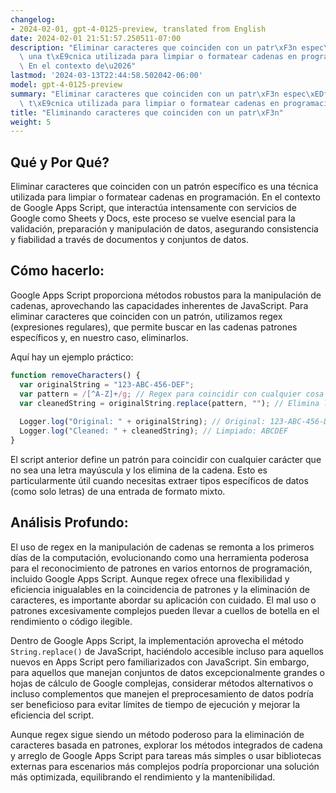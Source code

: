 ```yaml
---
changelog:
- 2024-02-01, gpt-4-0125-preview, translated from English
date: 2024-02-01 21:51:57.250511-07:00
description: "Eliminar caracteres que coinciden con un patr\xF3n espec\xEDfico es\
  \ una t\xE9cnica utilizada para limpiar o formatear cadenas en programaci\xF3n.\
  \ En el contexto de\u2026"
lastmod: '2024-03-13T22:44:58.502042-06:00'
model: gpt-4-0125-preview
summary: "Eliminar caracteres que coinciden con un patr\xF3n espec\xEDfico es una\
  \ t\xE9cnica utilizada para limpiar o formatear cadenas en programaci\xF3n."
title: "Eliminando caracteres que coinciden con un patr\xF3n"
weight: 5
---
```


## Qué y Por Qué?

Eliminar caracteres que coinciden con un patrón específico es una técnica utilizada para limpiar o formatear cadenas en programación. En el contexto de Google Apps Script, que interactúa intensamente con servicios de Google como Sheets y Docs, este proceso se vuelve esencial para la validación, preparación y manipulación de datos, asegurando consistencia y fiabilidad a través de documentos y conjuntos de datos.

## Cómo hacerlo:

Google Apps Script proporciona métodos robustos para la manipulación de cadenas, aprovechando las capacidades inherentes de JavaScript. Para eliminar caracteres que coinciden con un patrón, utilizamos regex (expresiones regulares), que permite buscar en las cadenas patrones específicos y, en nuestro caso, eliminarlos.

Aquí hay un ejemplo práctico:

```javascript
function removeCharacters() {
  var originalString = "123-ABC-456-DEF";
  var pattern = /[^A-Z]+/g; // Regex para coincidir con cualquier cosa que NO sea una letra mayúscula
  var cleanedString = originalString.replace(pattern, ""); // Elimina los caracteres que coinciden
  
  Logger.log("Original: " + originalString); // Original: 123-ABC-456-DEF
  Logger.log("Cleaned: " + cleanedString); // Limpiado: ABCDEF
}
```

El script anterior define un patrón para coincidir con cualquier carácter que no sea una letra mayúscula y los elimina de la cadena. Esto es particularmente útil cuando necesitas extraer tipos específicos de datos (como solo letras) de una entrada de formato mixto.

## Análisis Profundo:

El uso de regex en la manipulación de cadenas se remonta a los primeros días de la computación, evolucionando como una herramienta poderosa para el reconocimiento de patrones en varios entornos de programación, incluido Google Apps Script. Aunque regex ofrece una flexibilidad y eficiencia inigualables en la coincidencia de patrones y la eliminación de caracteres, es importante abordar su aplicación con cuidado. El mal uso o patrones excesivamente complejos pueden llevar a cuellos de botella en el rendimiento o código ilegible.

Dentro de Google Apps Script, la implementación aprovecha el método `String.replace()` de JavaScript, haciéndolo accesible incluso para aquellos nuevos en Apps Script pero familiarizados con JavaScript. Sin embargo, para aquellos que manejan conjuntos de datos excepcionalmente grandes o hojas de cálculo de Google complejas, considerar métodos alternativos o incluso complementos que manejen el preprocesamiento de datos podría ser beneficioso para evitar límites de tiempo de ejecución y mejorar la eficiencia del script.

Aunque regex sigue siendo un método poderoso para la eliminación de caracteres basada en patrones, explorar los métodos integrados de cadena y arreglo de Google Apps Script para tareas más simples o usar bibliotecas externas para escenarios más complejos podría proporcionar una solución más optimizada, equilibrando el rendimiento y la mantenibilidad.
